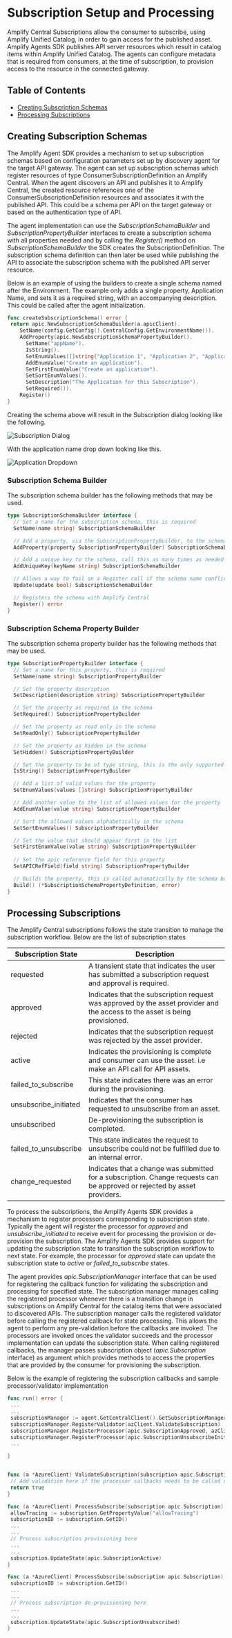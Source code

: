 # Subscription Setup and Processing

Amplify Central Subscriptions allow the consumer to subscribe, using Amplify Unified Catalog, in order to gain access for the published asset. Amplify Agents SDK publishes API server resources which result in catalog items within Amplify Unified Catalog. The agents can configure metadata that is required from consumers, at the time of subscription, to provision access to the resource in the connected gateway.

## Table of Contents

- [Creating Subscription Schemas](#Creating-Subscription-Schemas)
- [Processing Subscriptions](#Processing-Subscriptions)

## Creating Subscription Schemas

The Amplify Agent SDK provides a mechanism to set up subscription schemas based on configuration parameters set up by discovery agent for the target API gateway. The agent can set up subscription schemas which register resources of type ConsumerSubscriptionDefinition an Amplify Central. When the agent discovers an API and publishes it to Amplify Central, the created resource references one of the ConsumerSubscriptionDefinition resources and associates it with the published API. This could be a schema per API on the target gateway or based on the authentication type of API.

The agent implementation can use the *SubscriptionSchemaBuilder* and *SubscriptionPropertyBuilder* interfaces to create a subscription schema with all properties needed and by calling the *Register()* method on *SubscriptionSchemaBuilder* the SDK creates the SubscriptionDefinition. The subscription schema definition can then later be used while publishing the API to associate the subscription schema with the published API server resource.

Below is an example of using the builders to create a single schema named after the Environment. The example only adds a single property, Application Name, and sets it as a required string, with an accompanying description. This could be called after the agent initialization.

```go
func createSubscriptionSchema() error {
 return apic.NewSubscriptionSchemaBuilder(a.apicClient).
    SetName(config.GetConfig().CentralConfig.GetEnvironmentName()).
    AddProperty(apic.NewSubscriptionSchemaPropertyBuilder().
      SetName("appName").
      IsString().
      SetEnumValues([]string{"Application 1", "Application 2", "Application 3"}).
      AddEnumValue("Create an application").
      SetFirstEnumValue("Create an application").
      SetSortEnumValues().
      SetDescription("The Application for this Subscription").
      SetRequired()).
    Register()
}
```

Creating the schema above will result in the Subscription dialog looking like the following.

![Subscription Dialog](./subDialog1.jpg)

With the application name drop down looking like this.

![Application Dropdown](./subDialog2.jpg)

### Subscription Schema Builder

The subscription schema builder has the following methods that may be used.

```go
type SubscriptionSchemaBuilder interface {
  // Set a name for the subscription schema, this is required
  SetName(name string) SubscriptionSchemaBuilder

  // Add a property, via the SubscriptionPropertyBuilder, to the schema, call this as many times as needed
  AddProperty(property SubscriptionPropertyBuilder) SubscriptionSchemaBuilder

  // Add a unique key to the schema, call this as many times as needed
  AddUniqueKey(keyName string) SubscriptionSchemaBuilder

  // Allows a way to fail on a Register call if the schema name conflicts with an existing one, default is to allow an update
  Update(update bool) SubscriptionSchemaBuilder

  // Registers the schema with Amplify Central
  Register() error
}
```

### Subscription Schema Property Builder

The subscription schema property builder has the following methods that may be used.

```go
type SubscriptionPropertyBuilder interface {
  // Set a name for this property, this is required
  SetName(name string) SubscriptionPropertyBuilder

  // Set the property description
  SetDescription(description string) SubscriptionPropertyBuilder

  // Set the property as required in the schema
  SetRequired() SubscriptionPropertyBuilder

  // Set the property as read only in the schema
  SetReadOnly() SubscriptionPropertyBuilder

  // Set the property as hidden in the schema
  SetHidden() SubscriptionPropertyBuilder

  // Set the property to be of type string, this is the only supported type
  IsString() SubscriptionPropertyBuilder

  // Add a list of valid values for the property
  SetEnumValues(values []string) SubscriptionPropertyBuilder

  // Add another value to the list of allowed values for the property
  AddEnumValue(value string) SubscriptionPropertyBuilder

  // Sort the allowed values alphabetically in the schema
  SetSortEnumValues() SubscriptionPropertyBuilder

  // Set the value that should appear first in the list
  SetFirstEnumValue(value string) SubscriptionPropertyBuilder
  
  // Set the apic reference field for this property
  SetAPICRefField(field string) SubscriptionPropertyBuilder

  // Builds the property, this is called automatically by the schema builder
  Build() (*SubscriptionSchemaPropertyDefinition, error)
}
```

## Processing Subscriptions

The Amplify Central subscriptions follows the state transition to manage the subscription workflow. Below are the list of subscription states

| Subscription State    | Description                                                                                                                  |
|-----------------------|------------------------------------------------------------------------------------------------------------------------------|
| requested             | A transient state that indicates the user has submitted a subscription request and approval is required.                     |
| approved              | Indicates that the subscription request was approved by the asset provider and the access to the asset is being provisioned. |
| rejected              | Indicates that the subscription request was rejected by the asset provider.                                                  |
| active                | Indicates the provisioning is complete and consumer can use the asset. i.e make an API call for API assets.                  |
| failed_to_subscribe   | This state indicates there was an error during the provisioning.                                                             |
| unsubscribe_initiated | Indicates that the consumer has requested to unsubscribe from an asset.                                                      |
| unsubscribed          | De-provisioning the subscription is completed.                                                                               |
| failed_to_unsubscribe | This state indicates the request to unsubscribe could not be fulfilled due to an internal error.                             |
| change_requested      | Indicates that a change was submitted for a subscription. Change requests can be approved or rejected by asset providers.    |

To process the subscriptions, the Amplify Agents SDK provides a mechanism to register processors corresponding to subscription state. Typically the agent will register the processor for *approved* and *unsubscribe_initiated* to receive event for processing the provision or de-provision the subscription. The Amplify Agents SDK provides support for updating the subscription state to transition the subscription workflow to next state. For example, the processor for *approved* state can update the subscription state to *active* or *failed_to_subscribe* states.

The agent provides *apic.SubscriptionManager* interface that can be used for registering the callback function for validating the subscription and processing for specified state. The subscription manager manages calling the registered processor whenever there is a transition change in subscriptions on Amplify Central for the catalog items that were associated to discovered APIs. The subscription manager calls the registered validator before calling the registered callback for state processing. This allows the agent to perform any pre-validation before the callbacks are invoked. The processors are invoked onces the validator succeeds and the processor implementation can update the subscription state. When calling registered callbacks, the manager passes subscription object (*apic.Subscription* interface) as argument which provides methods to access the properties that are provided by the consumer for provisioning the subscription.

Below is the example of registering the subscription callbacks and sample processor/validator implementation

```go
func run() error {
 ...
 ...
 subscriptionManager := agent.GetCentralClient().GetSubscriptionManager()
 subscriptionManager.RegisterValidator(azClient.ValidateSubscription)
 subscriptionManager.RegisterProcessor(apic.SubscriptionApproved, azClient.ProcessSubscribe)
 subscriptionManager.RegisterProcessor(apic.SubscriptionUnsubscribeInitiated, azClient.ProcessUnsubscribe)
 ...

}


func (a *AzureClient) ValidateSubscription(subscription apic.Subscription) bool {
 // Add validation here if the processor callbacks needs to be called or ignored
 return true
}

func (a *AzureClient) ProcessSubscribe(subscription apic.Subscription) {
 allowTracing := subscription.GetPropertyValue("allowTracing")
 subscriptionID := subscription.GetID()
 ...
 ...
 // Process subscription provisioning here
 ...
 ...
 subscription.UpdateState(apic.SubscriptionActive)
}

func (a *AzureClient) ProcessSubscribe(subscription apic.Subscription) {
 subscriptionID := subscription.GetID()
 ...
 ...
 // Process subscription de-provisioning here
 ...
 ...
 subscription.UpdateState(apic.SubscriptionUnsubscribed)
}
```
